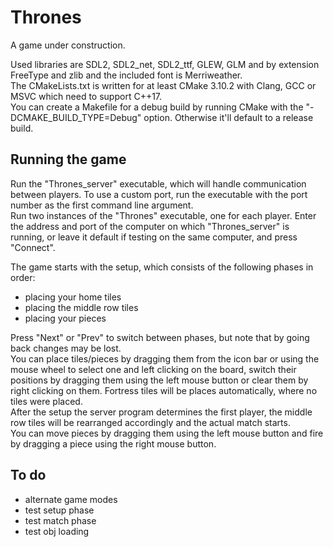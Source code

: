 # Thrones
A game under construction.  

Used libraries are SDL2, SDL2_net, SDL2_ttf, GLEW, GLM and by extension FreeType and zlib and the included font is Merriweather.  
The CMakeLists.txt is written for at least CMake 3.10.2 with Clang, GCC or MSVC which need to support C++17.  
You can create a Makefile for a debug build by running CMake with the "-DCMAKE_BUILD_TYPE=Debug" option. Otherwise it'll default to a release build.  

## Running the game
Run the "Thrones_server" executable, which will handle communication between players. To use a custom port, run the executable with the port number as the first command line argument.  
Run two instances of the "Thrones" executable, one for each player. Enter the address and port of the computer on which "Thrones_server" is running, or leave it default if testing on the same computer, and press "Connect".  

The game starts with the setup, which consists of the following phases in order:  
- placing your home tiles  
- placing the middle row tiles  
- placing your pieces  

Press "Next" or "Prev" to switch between phases, but note that by going back changes may be lost.  
You can place tiles/pieces by dragging them from the icon bar or using the mouse wheel to select one and left clicking on the board, switch their positions by dragging them using the left mouse button or clear them by right clicking on them. Fortress tiles will be places automatically, where no tiles were placed.  
After the setup the server program determines the first player, the middle row tiles will be rearranged accordingly and the actual match starts.  
You can move pieces by dragging them using the left mouse button and fire by dragging a piece using the right mouse button.  

## To do
- alternate game modes  
- test setup phase  
- test match phase  
- test obj loading  
